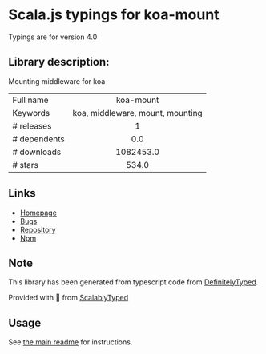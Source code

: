 
# Scala.js typings for koa-mount

Typings are for version 4.0

## Library description:
Mounting middleware for koa

|                    |                 |
| ------------------ | :-------------: |
| Full name          | koa-mount |
| Keywords           | koa, middleware, mount, mounting |
| # releases         | 1 |
| # dependents       | 0.0 |
| # downloads        | 1082453.0 |
| # stars            | 534.0 |

## Links
- [Homepage](https://github.com/koajs/mount#readme)
- [Bugs](https://github.com/koajs/mount/issues)
- [Repository](https://github.com/koajs/mount)
- [Npm](https://www.npmjs.com/package/koa-mount)
    


## Note
This library has been generated from typescript code from [DefinitelyTyped](https://definitelytyped.org).

Provided with :purple_heart: from [ScalablyTyped](https://github.com/oyvindberg/ScalablyTyped)

## Usage
See [the main readme](../../readme.md) for instructions.


